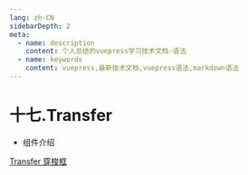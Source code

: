 ```yaml
---
lang: zh-CN
sidebarDepth: 2
meta:
  - name: description
    content: 个人总结的vuepress学习技术文档-语法
  - name: keywords
    content: vuepress,最新技术文档,vuepress语法,markdown语法
---
```


# 十七.Transfer

- 组件介绍

[Transfer 穿梭框](https://element-plus.gitee.io/#/zh-CN/component/transfer)